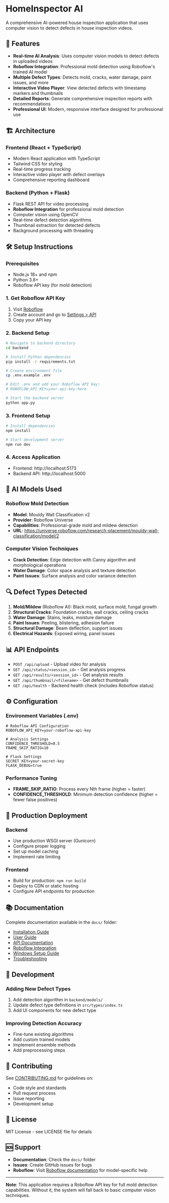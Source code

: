 # HomeInspector AI

A comprehensive AI-powered house inspection application that uses computer vision to detect defects in house inspection videos.

## 🚀 Features

- **Real-time AI Analysis**: Uses computer vision models to detect defects in uploaded videos
- **Roboflow Integration**: Professional mold detection using Roboflow's trained AI model
- **Multiple Defect Types**: Detects mold, cracks, water damage, paint issues, and more
- **Interactive Video Player**: View detected defects with timestamp markers and thumbnails
- **Detailed Reports**: Generate comprehensive inspection reports with recommendations
- **Professional UI**: Modern, responsive interface designed for professional use

## 🏗️ Architecture

### Frontend (React + TypeScript)
- Modern React application with TypeScript
- Tailwind CSS for styling
- Real-time progress tracking
- Interactive video player with defect overlays
- Comprehensive reporting dashboard

### Backend (Python + Flask)
- Flask REST API for video processing
- **Roboflow Integration** for professional mold detection
- Computer vision using OpenCV
- Real-time defect detection algorithms
- Thumbnail extraction for detected defects
- Background processing with threading

## 🛠️ Setup Instructions

### Prerequisites
- Node.js 18+ and npm
- Python 3.8+
- Roboflow API key (for mold detection)

### 1. Get Roboflow API Key
1. Visit [Roboflow](https://app.roboflow.com/)
2. Create account and go to [Settings > API](https://app.roboflow.com/settings/api)
3. Copy your API key

### 2. Backend Setup
```bash
# Navigate to backend directory
cd backend

# Install Python dependencies
pip install -r requirements.txt

# Create environment file
cp .env.example .env

# Edit .env and add your Roboflow API key:
# ROBOFLOW_API_KEY=your-api-key-here

# Start the backend server
python app.py
```

### 3. Frontend Setup
```bash
# Install dependencies
npm install

# Start development server
npm run dev
```

### 4. Access Application
- Frontend: http://localhost:5173
- Backend API: http://localhost:5000

## 🤖 AI Models Used

### Roboflow Mold Detection
- **Model**: Mouldy Wall Classification v2
- **Provider**: Roboflow Universe
- **Capabilities**: Professional-grade mold and mildew detection
- **URL**: https://universe.roboflow.com/research-placement/mouldy-wall-classification/model/2

### Computer Vision Techniques
- **Crack Detection**: Edge detection with Canny algorithm and morphological operations
- **Water Damage**: Color space analysis and texture detection
- **Paint Issues**: Surface analysis and color variance detection

## 🔍 Defect Types Detected

1. **Mold/Mildew** (Roboflow AI): Black mold, surface mold, fungal growth
2. **Structural Cracks**: Foundation cracks, wall cracks, ceiling cracks
3. **Water Damage**: Stains, leaks, moisture damage
4. **Paint Issues**: Peeling, blistering, adhesion failure
5. **Structural Damage**: Beam deflection, support issues
6. **Electrical Hazards**: Exposed wiring, panel issues

## 📊 API Endpoints

- `POST /api/upload` - Upload video for analysis
- `GET /api/status/<session_id>` - Get analysis progress
- `GET /api/results/<session_id>` - Get analysis results
- `GET /api/thumbnail/<filename>` - Get defect thumbnails
- `GET /api/health` - Backend health check (includes Roboflow status)

## ⚙️ Configuration

### Environment Variables (.env)
```env
# Roboflow API Configuration
ROBOFLOW_API_KEY=your-roboflow-api-key

# Analysis Settings
CONFIDENCE_THRESHOLD=0.5
FRAME_SKIP_RATIO=10

# Flask Settings
SECRET_KEY=your-secret-key
FLASK_DEBUG=true
```

### Performance Tuning
- **FRAME_SKIP_RATIO**: Process every Nth frame (higher = faster)
- **CONFIDENCE_THRESHOLD**: Minimum detection confidence (higher = fewer false positives)

## 🚀 Production Deployment

### Backend
- Use production WSGI server (Gunicorn)
- Configure proper logging
- Set up model caching
- Implement rate limiting

### Frontend
- Build for production: `npm run build`
- Deploy to CDN or static hosting
- Configure API endpoints for production

## 📚 Documentation

Complete documentation available in the `docs/` folder:

- [Installation Guide](./docs/installation-guide.md)
- [User Guide](./docs/user-guide.md)
- [API Documentation](./docs/api-documentation.md)
- [Roboflow Integration](./docs/roboflow-integration.md)
- [Windows Setup Guide](./docs/windows-setup.md)
- [Troubleshooting](./docs/troubleshooting.md)

## 🔧 Development

### Adding New Defect Types
1. Add detection algorithm in `backend/models/`
2. Update defect type definitions in `src/types/index.ts`
3. Add UI components for new defect type

### Improving Detection Accuracy
- Fine-tune existing algorithms
- Add custom trained models
- Implement ensemble methods
- Add preprocessing steps

## 🤝 Contributing

See [CONTRIBUTING.md](./CONTRIBUTING.md) for guidelines on:
- Code style and standards
- Pull request process
- Issue reporting
- Development setup

## 📄 License

MIT License - see LICENSE file for details

## 🆘 Support

- **Documentation**: Check the `docs/` folder
- **Issues**: Create GitHub issues for bugs
- **Roboflow**: Visit [Roboflow documentation](https://docs.roboflow.com/) for model-specific help

---

**Note**: This application requires a Roboflow API key for full mold detection capabilities. Without it, the system will fall back to basic computer vision techniques.
